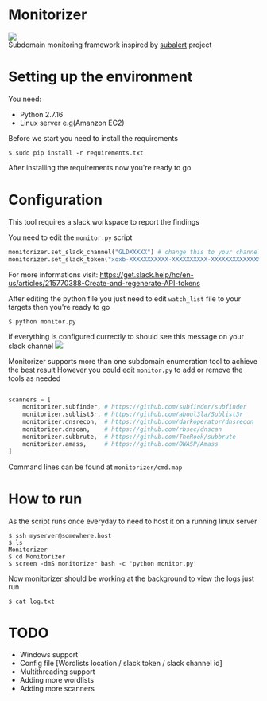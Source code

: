 # Monitorizer
![](https://i.ibb.co/wSgcKfx/Artboard-1.png)  
Subdomain monitoring framework inspired by [subalert](https://github.com/yassineaboukir/sublert) project

# Setting up the environment
You need:
- Python  2.7.16
- Linux server e.g(Amanzon EC2)

Before we start you need to install the requirements
```
$ sudo pip install -r requirements.txt
```
After installing the requirements now you're ready to go

# Configuration

This tool requires a slack workspace to report the findings  

You need to edit the `monitor.py` script
```python
monitorizer.set_slack_channel("GLDXXXXX") # change this to your channel id
monitorizer.set_slack_token("xoxb-XXXXXXXXXXX-XXXXXXXXXX-XXXXXXXXXXXXXXXXXX") # change this to your bot user Oauth token
```
For more informations visit: https://get.slack.help/hc/en-us/articles/215770388-Create-and-regenerate-API-tokens  

  

After editing the python file you just need to edit `watch_list` file to your targets then you're ready to go
```
$ python monitor.py
```
if everything is configured currectly to should see this message on your slack channel
![](https://i.ibb.co/ZMjvTsM/image.png)   

Monitorizer supports more than one subdomain enumeration tool to achieve the best result However you could edit `monitor.py` to add or remove the tools as needed
```python

scanners = [
	monitorizer.subfinder, # https://github.com/subfinder/subfinder
	monitorizer.sublist3r, # https://github.com/aboul3la/Sublist3r
	monitorizer.dnsrecon,  # https://github.com/darkoperator/dnsrecon
	monitorizer.dnscan,    # https://github.com/rbsec/dnscan
	monitorizer.subbrute,  # https://github.com/TheRook/subbrute
	monitorizer.amass,     # https://github.com/OWASP/Amass
]

```
Command lines can be found at `monitorizer/cmd.map`

# How to run

As the script runs once everyday to need to host it on a running linux server
```
$ ssh myserver@somewhere.host
$ ls
Monitorizer
$ cd Monitorizer
$ screen -dmS monitorizer bash -c 'python monitor.py'
```

Now monitorizer should be working at the background to view the logs just run
```
$ cat log.txt
```

# TODO
- Windows support
- Config file [Wordlists location / slack token / slack channel id]
- Multithreading support
- Adding more wordlists
- Adding more scanners
